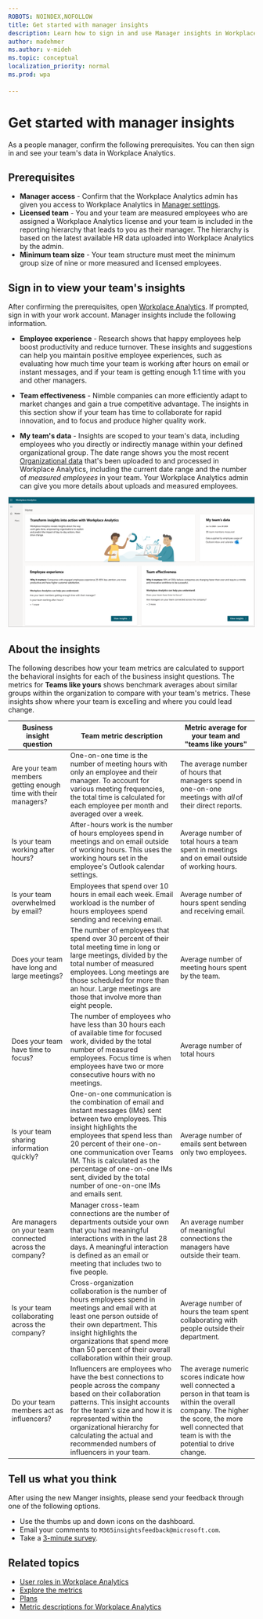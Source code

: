 ```yaml
---
ROBOTS: NOINDEX,NOFOLLOW
title: Get started with manager insights
description: Learn how to sign in and use Manager insights in Workplace Analytics
author: madehmer
ms.author: v-mideh
ms.topic: conceptual
localization_priority: normal
ms.prod: wpa

---
```


# Get started with manager insights

As a people manager, confirm the following prerequisites. You can then sign in and see your team's data in Workplace Analytics.

## Prerequisites

* **Manager access** - Confirm that the Workplace Analytics admin has given you access to Workplace Analytics in [Manager settings](../use/settings.md#manager-settings).
* **Licensed team** - You and your team are measured employees who are assigned a Workplace Analytics license and your team is included in the reporting hierarchy that leads to you as their manager. The hierarchy is based on the latest available HR data uploaded into Workplace Analytics by the admin.
* **Minimum team size** - Your team structure must meet the minimum group size of nine or more measured and licensed employees.

## Sign in to view your team's insights

After confirming the prerequisites, open [Workplace Analytics](https://workplaceanalytics.office.com). If prompted, sign in with your work account. Manager insights include the following information.

* **Employee experience** - Research shows that happy employees help boost productivity and reduce turnover. These insights and suggestions can help you maintain positive employee experiences, such as evaluating how much time your team is working after hours on email or instant messages, and if your team is getting enough 1:1 time with you and other managers.

* **Team effectiveness** - Nimble companies can more efficiently adapt to market changes and gain a true competitive advantage. The insights in this section show if your team has time to collaborate for rapid innovation, and to focus and produce higher quality work.

* **My team's data** - Insights are scoped to your team's data, including employees who you directly or indirectly manage within your defined organizational group. The date range shows you the most recent [Organizational data](../use/organizational-data.md) that's been uploaded to and processed in Workplace Analytics, including the current date range and the number of *measured employees* in your team. Your Workplace Analytics admin can give you more details about uploads and measured employees.

![Manager insights](./images/manager-insights.png)

## About the insights

The following describes how your team metrics are calculated to support the behavioral insights for each of the business insight questions. The metrics for **Teams like yours** shows benchmark averages about similar groups within the organization to compare with your team's metrics. These insights show where your team is excelling and where you could lead change.

|Business insight question |Team metric description |Metric average for your team and "teams like yours" |
|--------------------------|-------------------|-----------------|
|Are your team members getting enough time with their managers? |One-on-one time is the number of meeting hours with only an employee and their manager. To account for various meeting frequencies, the total time is calculated for each employee per month and averaged over a week.|The average number of hours that managers spend in one-on-one meetings with *all* of their direct reports. |
|Is your team working after hours? |After-hours work is the number of hours employees spend in meetings and on email outside of working hours. This uses the working hours set in the employee's Outlook calendar settings. |Average number of total hours a team spent in meetings and on email outside of working hours. |
|Is your team overwhelmed by email? |Employees that spend over 10 hours in email each week. Email workload is the number of hours employees spend sending and receiving email. |Average number of hours spent sending and receiving email. |
|Does your team have long and large meetings? |The number of employees that spend over 30 percent of their total meeting time in long or large meetings, divided by the total number of measured employees. Long meetings are those scheduled for more than an hour. Large meetings are those that involve more than eight people. |Average number of meeting hours spent by the team. |
|Does your team have time to focus? |The number of employees who have less than 30 hours each of available time for focused work, divided by the total number of measured employees. Focus time is when employees have two or more consecutive hours with no meetings. |Average number of total hours |
|Is your team sharing information quickly? |One-on-one communication is the combination of email and instant messages (IMs) sent between two employees. This insight highlights the employees that spend less than 20 percent of their one-on-one communication over Teams IM. This is calculated as the percentage of one-on-one IMs sent, divided by the total number of one-on-one IMs and emails sent. |Average number of emails sent between only two employees. |with two or more one-hour blocks of time where people had no meetings. |
|Are managers on your team connected across the company? |Manager cross-team connections are the number of departments outside your own that you had meaningful interactions with in the last 28 days. A meaningful interaction is defined as an email or meeting that includes two to five people. |An average number of meaningful connections the managers have outside their team. |
|Is your team collaborating across the company? |Cross-organization collaboration is the number of hours employees spend in meetings and email with at least one person outside of their own department. This insight highlights the organizations that spend more than 50 percent of their overall collaboration within their group. |Average number of hours the team spent collaborating with people outside their department. |
|Do your team members act as influencers? |Influencers are employees who have the best connections to people across the company based on their collaboration patterns. This insight accounts for the team's size and how it is represented within the organizational hierarchy for calculating the actual and recommended numbers of influencers in your team. |The average numeric scores indicate how well connected a person in that team is within the overall company. The higher the score, the more well connected that team is with the potential to drive change. |

## Tell us what you think

After using the new Manger insights, please send your feedback through one of the following options.

* Use the thumbs up and down icons on the dashboard.
* Email your comments to `M365insightsfeedback@microsoft.com`.
* Take a [3-minute survey](https://forms.office.com/Pages/ResponsePage.aspx?id=v4j5cvGGr0GRqy180BHbR1RYdGrhcTNMt4nvjfGXZ7tUQ0YxM1U4Rko2RDk4TFFON0U2SUhDU0E2Mi4u).

## Related topics

* [User roles in Workplace Analytics](../use/user-roles.md)
* [Explore the metrics](../use/explore-intro.md)
* [Plans](../tutorials/solutionsv2-intro.md)
* [Metric descriptions for Workplace Analytics](../use/metric-definitions.md)
